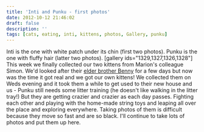 ```yaml
---
title: 'Inti and Punku - first photos'
date: 2012-10-12 21:46:02
draft: false
description: ''
tags: [cats, eating, inti, kittens, photos, Gallery, punku]
---
```


Inti is the one with white patch under its chin (first two photos). Punku is the one with fluffy hair (latter two photos). \[gallery ids="1329,1327,1326,1328"\] This week we finally collected our two kittens from Marion's colleague Simon. We'd looked after their [elder brother Benny](http://big-andy.co.uk/blog/benny/) for a few days but now was the time it got real and we got our own kittens! We collected them on Weds evening and it took them a while to get used to their new house and us - Punku still needs some litter training (he doesn't like walking in the litter tray!) But they are getting crazier and crazier as each day passes. Fighting each other and playing with the home-made string toys and leaping all over the place and exploring everywhere. Taking photos of them is difficult because they move so fast and are so black. I'll continue to take lots of photos and put them up here.